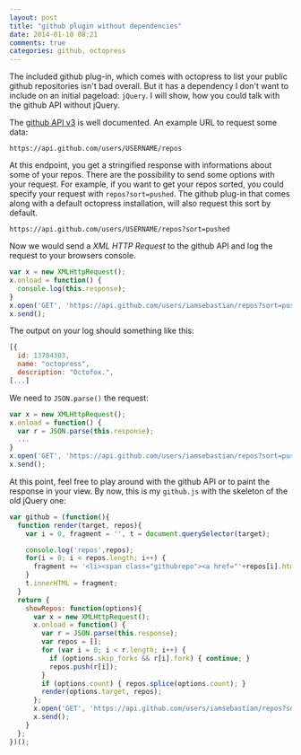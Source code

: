 ```yaml
---
layout: post
title: "github plugin without dependencies"
date: 2014-01-10 08:21
comments: true
categories: github, octopress
---
```


The included github plug-in, which comes with octopress to list your public github repositories isn't bad overall. But it has a dependency I don't want to include on an initial pageload: `jQuery`. I will show, how you could talk with the github API without jQuery.

<!-- more -->

The [github API v3](http://developer.github.com/v3/) is well documented. An example URL to request some data:

`https://api.github.com/users/USERNAME/repos`

At this endpoint, you get a stringified response with informations about some of your repos. There are the possibility to send some options with your request. For example, if you want to get your repos sorted, you could specify your request with `repos?sort=pushed`. The github plug-in that comes along with a default octopress installation, will also request this sort by default.

`https://api.github.com/users/USERNAME/repos?sort=pushed`

Now we would send a *XML HTTP Request* to the github API and log the request to your browsers console.

```js
var x = new XMLHttpRequest();
x.onload = function() {
  console.log(this.response);
}
x.open('GET', 'https://api.github.com/users/iamsebastian/repos?sort=pushed', true);
x.send();
```

The output on your log should something like this:

```js
[{
  id: 13784303,
  name: "octopress",
  description: "Octofox.",
[...]
```

We need to `JSON.parse()` the request:

```js
var x = new XMLHttpRequest();
x.onload = function() {
  var r = JSON.parse(this.response);
  ...  
}
x.open('GET', 'https://api.github.com/users/iamsebastian/repos?sort=pushed', true);
x.send();
```

At this point, feel free to play around with the github API or to paint the response in your view. By now, this is my `github.js` with the skeleton of the old jQuery one:

```js
var github = (function(){
  function render(target, repos){
    var i = 0, fragment = '', t = document.querySelector(target);

    console.log('repos',repos);
    for(i = 0; i < repos.length; i++) {
      fragment += '<li><span class="githubrepo"><a href="'+repos[i].html_url+'">'+repos[i].name+'</a></span><p>'+repos[i].description||''+'</p></li>';
    }
    t.innerHTML = fragment;
  }
  return {
    showRepos: function(options){
      var x = new XMLHttpRequest();
      x.onload = function() {
        var r = JSON.parse(this.response);
        var repos = [];
        for (var i = 0; i < r.length; i++) {
          if (options.skip_forks && r[i].fork) { continue; }
          repos.push(r[i]);
        }
        if (options.count) { repos.splice(options.count); }
        render(options.target, repos);
      };
      x.open('GET', 'https://api.github.com/users/iamsebastian/repos?sort=pushed', true);
      x.send();
    }
  };
})();
```